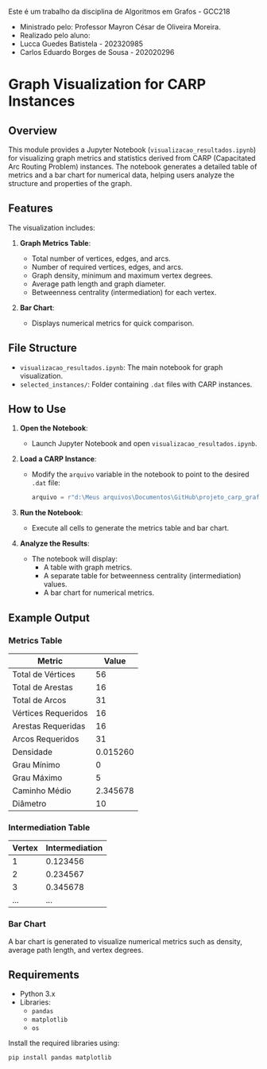 Este é um trabalho da disciplina de Algoritmos em Grafos - GCC218

- Ministrado pelo: Professor Mayron César de Oliveira Moreira.
- Realizado pelo aluno:
- Lucca Guedes Batistela - 202320985
- Carlos Eduardo Borges de Sousa - 202020296



# Graph Visualization for CARP Instances

## Overview
This module provides a Jupyter Notebook (`visualizacao_resultados.ipynb`) for visualizing graph metrics and statistics derived from CARP (Capacitated Arc Routing Problem) instances. The notebook generates a detailed table of metrics and a bar chart for numerical data, helping users analyze the structure and properties of the graph.

## Features
The visualization includes:
1. **Graph Metrics Table**:
   - Total number of vertices, edges, and arcs.
   - Number of required vertices, edges, and arcs.
   - Graph density, minimum and maximum vertex degrees.
   - Average path length and graph diameter.
   - Betweenness centrality (intermediation) for each vertex.

2. **Bar Chart**:
   - Displays numerical metrics for quick comparison.

## File Structure
- `visualizacao_resultados.ipynb`: The main notebook for graph visualization.
- `selected_instances/`: Folder containing `.dat` files with CARP instances.

## How to Use
1. **Open the Notebook**:
   - Launch Jupyter Notebook and open `visualizacao_resultados.ipynb`.

2. **Load a CARP Instance**:
   - Modify the `arquivo` variable in the notebook to point to the desired `.dat` file:
     ```python
     arquivo = r"d:\Meus arquivos\Documentos\GitHub\projeto_carp_grafos\selected_instances\BHW1.dat"
     ```

3. **Run the Notebook**:
   - Execute all cells to generate the metrics table and bar chart.

4. **Analyze the Results**:
   - The notebook will display:
     - A table with graph metrics.
     - A separate table for betweenness centrality (intermediation) values.
     - A bar chart for numerical metrics.

## Example Output
### Metrics Table
| Metric                     | Value     |
|----------------------------|-----------|
| Total de Vértices          | 56        |
| Total de Arestas           | 16        |
| Total de Arcos             | 31        |
| Vértices Requeridos        | 16        |
| Arestas Requeridas         | 16        |
| Arcos Requeridos           | 31        |
| Densidade                  | 0.015260  |
| Grau Mínimo                | 0         |
| Grau Máximo                | 5         |
| Caminho Médio              | 2.345678  |
| Diâmetro                   | 10        |

### Intermediation Table
| Vertex   | Intermediation |
|----------|----------------|
| 1        | 0.123456       |
| 2        | 0.234567       |
| 3        | 0.345678       |
| ...      | ...            |

### Bar Chart
A bar chart is generated to visualize numerical metrics such as density, average path length, and vertex degrees.

## Requirements
- Python 3.x
- Libraries:
  - `pandas`
  - `matplotlib`
  - `os`

Install the required libraries using:
```bash
pip install pandas matplotlib